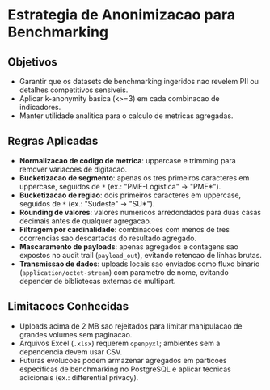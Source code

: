 # Estrategia de Anonimizacao para Benchmarking

## Objetivos
- Garantir que os datasets de benchmarking ingeridos nao revelem PII ou detalhes competitivos sensiveis.
- Aplicar k-anonymity basica (k>=3) em cada combinacao de indicadores.
- Manter utilidade analitica para o calculo de metricas agregadas.

## Regras Aplicadas
- **Normalizacao de codigo de metrica**: uppercase e trimming para remover variacoes de digitacao.
- **Bucketizacao de segmento**: apenas os tres primeiros caracteres em uppercase, seguidos de `*` (ex.: "PME-Logistica" -> "PME*").
- **Bucketizacao de regiao**: dois primeiros caracteres em uppercase, seguidos de `*` (ex.: "Sudeste" -> "SU*").
- **Rounding de valores**: valores numericos arredondados para duas casas decimais antes de qualquer agregacao.
- **Filtragem por cardinalidade**: combinacoes com menos de tres ocorrencias sao descartadas do resultado agregado.
- **Mascaramento de payloads**: apenas agregados e contagens sao expostos no audit trail (`payload_out`), evitando retencao de linhas brutas.
- **Transmissao de dados**: uploads locais sao enviados como fluxo binario (`application/octet-stream`) com parametro de nome, evitando depender de bibliotecas externas de multipart.

## Limitacoes Conhecidas
- Uploads acima de 2 MB sao rejeitados para limitar manipulacao de grandes volumes sem paginacao.
- Arquivos Excel (`.xlsx`) requerem `openpyxl`; ambientes sem a dependencia devem usar CSV.
- Futuras evolucoes podem armazenar agregados em particoes especificas de benchmarking no PostgreSQL e aplicar tecnicas adicionais (ex.: differential privacy).
